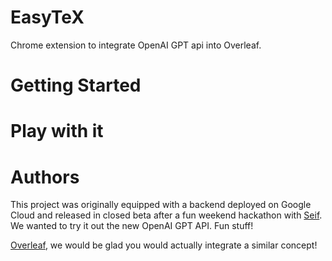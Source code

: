 # EasyTeX
Chrome extension to integrate OpenAI GPT api into Overleaf.

# Getting Started

# Play with it

# Authors
This project was originally equipped with a backend deployed on Google Cloud and released in closed beta after a fun weekend hackathon with [Seif](https://github.com/vateseif). We wanted to try it out the new OpenAI GPT API. Fun stuff!

[Overleaf](https://www.overleaf.com), we would be glad you would actually integrate a similar concept!
